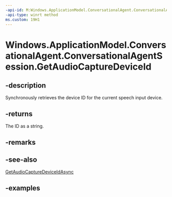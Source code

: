 ```yaml
---
-api-id: M:Windows.ApplicationModel.ConversationalAgent.ConversationalAgentSession.GetAudioCaptureDeviceId
-api-type: winrt method
ms.custom: 19H1
---
```


<!-- Method syntax.
public string ConversationalAgentSession.GetAudioCaptureDeviceId()
-->

# Windows.ApplicationModel.ConversationalAgent.ConversationalAgentSession.GetAudioCaptureDeviceId

## -description

Synchronously retrieves the device ID for the current speech input device.

## -returns

The ID as a string.

## -remarks

## -see-also

[GetAudioCaptureDeviceIdAsync](conversationalagentsession_getaudiocapturedeviceidasync_634409861.md)

## -examples
